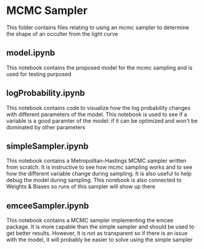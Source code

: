 # MCMC Sampler
This folder contains files relating to using an mcmc sampler to determine the shape of an occulter from the light curve

## model.ipynb
This notebook contains the proposed model for the mcmc sampling and is used for testing purposed

## logProbability.ipynb
This notebook contains code to visualize how the log probability changes with different parameters of the model. This notebook is used to see if a variable is a good paramter of the model: if it can be optimized and won't be dominated by other parameters
  
 ## simpleSampler.ipynb
 This notebook contains a Metropolitan-Hastings MCMC sampler written from scratch. It is instructive to see how mcmc sampling works and to see how the different variable change during sampling. It is also useful to help debug the model during sampling. This norebook is also connected to Weights & Biases so runs of this sampler will show up there
 
 ## emceeSampler.ipynb
 This notebook contains a MCMC sampler implementing the emcee package. It is more capable than the simple sampler and should be used to get better results. However, it is not as transparent so if there is an issue with the model, it will probably be easier to solve using the simple sampler

